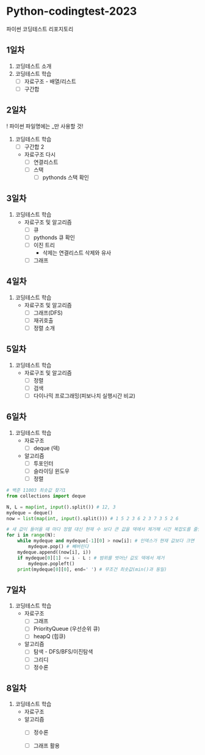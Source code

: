 # Python-codingtest-2023
파이썬 코딩테스트 리포지토리

## 1일차
1. 코딩테스트 소개
2. 코딩테스트 학습
    - [ ] 자료구조 - 배열/리스트
    - [ ] 구간합

## 2일차
! 파이썬 파일명에는 _만 사용할 것!

1. 코딩테스트 학습
    - [ ] 구간합 2
    - 자료구조 다시
        - [ ] 연결리스트
        - [ ] 스택
            - [ ] pythonds 스택 확인

## 3일차
1. 코딩테스트 학습
    - 자료구조 및 알고리즘
        - [ ] 큐
        - [ ] pythonds 큐 확인
        - [ ] 이진 트리
            - 삭제는 연결리스트 삭제와 유사
        - [ ] 그래프

## 4일차
1. 코딩테스트 학습
    - 자료구조 및 알고리즘
        - [ ] 그래프(DFS)
        - [ ] 재귀호출
        - [ ] 정렬 소개

## 5일차
1. 코딩테스트 학습
    - 자료구조 및 알고리즘
        - [ ] 정렬
        - [ ] 검색
        - [ ] 다이나믹 프로그래밍(피보나치 실행시간 비교)

## 6일차
1. 코딩테스트 학습
    - 자료구조
        - [ ] deque (덱)
    - 알고리즘
        - [ ] 투포인터
        - [ ] 슬라이딩 윈도우
        - [ ] 정렬
```python
# 백준 11003 최솟값 찾기1
from collections import deque

N, L = map(int, input().split()) # 12, 3
mydeque = deque()
now = list(map(int, input().split())) # 1 5 2 3 6 2 3 7 3 5 2 6

# 새 값이 들어올 때 마다 정렬 대신 현재 수 보다 큰 값을 덱에서 제거해 시간 복잡도를 줄임
for i in range(N):
    while mydeque and mydeque[-1][0] > now[i]: # 인덱스가 현재 값보다 크면
        mydeque.pop() # 빼버린다
    mydeque.append((now[i], i))
    if mydeque[0][1] <= i - L : # 범위를 벗어난 값도 덱에서 제거
        mydeque.popleft()
    print(mydeque[0][0], end=' ') # 무조건 최솟값(min()과 동일)
```

## 7일차
1. 코딩테스트 학습
    - 자료구조
        - [ ] 그래프
        - [ ] PriorityQueue (우선순위 큐)
        - [ ] heapQ (힙큐)
    - 알고리즘
        - [ ] 탐색 - DFS/BFS/이진탐색
        - [ ] 그리디
        - [ ] 정수론

## 8일차
1. 코딩테스트 학습
    - 자료구조
    - 알고리즘
        - [ ] 정수론
        - [ ] 그래프 활용
        
